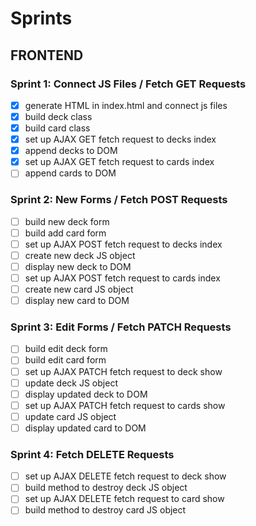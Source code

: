 # Sprints

## FRONTEND

### Sprint 1: Connect JS Files / Fetch GET Requests
- [x] generate HTML in index.html and connect js files
- [x] build deck class
- [x] build card class
- [x] set up AJAX GET fetch request to decks index
- [x] append decks to DOM
- [x] set up AJAX GET fetch request to cards index
- [ ] append cards to DOM

### Sprint 2: New Forms / Fetch POST Requests
- [ ] build new deck form
- [ ] build add card form
- [ ] set up AJAX POST fetch request to decks index
- [ ] create new deck JS object
- [ ] display new deck to DOM
- [ ] set up AJAX POST fetch request to cards index
- [ ] create new card JS object
- [ ] display new card to DOM

### Sprint 3: Edit Forms / Fetch PATCH Requests
- [ ] build edit deck form
- [ ] build edit card form
- [ ] set up AJAX PATCH fetch request to deck show
- [ ] update deck JS object
- [ ] display updated deck to DOM
- [ ] set up AJAX PATCH fetch request to cards show
- [ ] update card JS object
- [ ] display updated card to DOM

### Sprint 4: Fetch DELETE Requests
- [ ] set up AJAX DELETE fetch request to deck show
- [ ] build method to destroy deck JS object
- [ ] set up AJAX DELETE fetch request to card show
- [ ] build method to destroy card JS object
